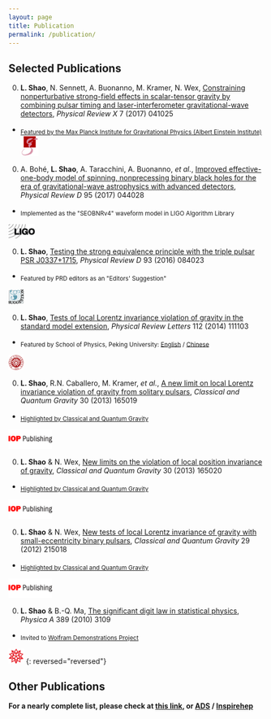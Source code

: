 ```yaml
---
layout: page
title: Publication
permalink: /publication/
---
```


## Selected Publications

0. **L. Shao**, N. Sennett, A. Buonanno, M. Kramer, N. Wex,
    [Constraining nonperturbative strong-field effects in scalar-tensor gravity
    by combining pulsar timing and laser-interferometer gravitational-wave
    detectors](http://arxiv.org/abs/1704.07561), 
    *Physical Review X* 7 (2017) 041025
  - <sub>[Featured by the Max Planck Institute for Gravitational Physics
    (Albert Einstein
    Institute)](http://www.aei.mpg.de/2147555/stronger-tests-of-einstein-s-relativity)
    <img src="aei.png" alt="aei" style="height:40px;">

0. A. Bohé, **L. Shao**, A. Taracchini, A. Buonanno, *et al.*, 
    [Improved effective-one-body model of spinning, nonprecessing binary black
    holes for the era of gravitational-wave astrophysics with advanced
    detectors](http://arxiv.org/abs/1611.03703), 
   *Physical Review D* 95 (2017) 044028
  - <sub>Implemented as the "SEOBNRv4" waveform model in LIGO Algorithm Library
  <img src="LIGO.jpg" alt="LIGO" style="height:28px;">

0. **L. Shao**, 
    [Testing the strong equivalence principle with the triple pulsar PSR
    J0337+1715](http://arxiv.org/abs/1602.05725), 
    *Physical Review D* 93 (2016) 084023 
  - <sub>Featured by PRD editors as an "Editors' Suggestion"
  <img src="suggestion_PRD.png" alt="PRD" style="width:30px;height:30px;">

0. **L. Shao**,
    [Tests of local Lorentz invariance violation of gravity in the standard
    model extension](http://arxiv.org/abs/1402.6452), 
    *Physical Review Letters* 112 (2014) 111103 
  - <sub>Featured by School of Physics, Peking University:
    [English](http://www.phy.pku.edu.cn/english/news/140304.xml) / 
    [Chinese](http://www.phy.pku.edu.cn/research/projects/140304.xml)
  <img src="pku.png" alt="PKU" style="height:30px;">

0. **L. Shao**, R.N. Caballero, M. Kramer, *et al.*,
    [A new limit on local Lorentz invariance violation of gravity from solitary
    pulsars](http://arxiv.org/abs/1307.2552),
    *Classical and Quantum Gravity* 30 (2013) 165019 
  - <sub>[Highlighted by Classical and Quantum Gravity](IOP_sck+13.pdf)
  <img src="iop.gif" alt="IOP" style="height:38px;">

0. **L. Shao** & N. Wex, 
    [New limits on the violation of local position invariance of
    gravity](http://arxiv.org/abs/1307.2637),
    *Classical and Quantum Gravity* 30 (2013) 165020
  - <sub>[Highlighted by Classical and Quantum Gravity](IOP_sw13.pdf)
  <img src="iop.gif" alt="IOP" style="height:38px;">

0. **L. Shao** & N. Wex,
    [New tests of local Lorentz invariance of gravity with small-eccentricity
    binary pulsars](http://arxiv.org/abs/1209.4503),
    *Classical and Quantum Gravity* 29 (2012) 215018
  - <sub>[Highlighted by Classical and Quantum Gravity](IOP_sw12.pdf)
  <img src="iop.gif" alt="IOP" style="height:38px;">

0. **L. Shao** & B.-Q. Ma,
    [The significant digit law in statistical
    physics](http://arxiv.org/abs/1005.0660),
    *Physica A* 389 (2010) 3109
  - <sub>Invited to [Wolfram Demonstrations
    Project](http://demonstrations.wolfram.com/BenfordsLawInStatisticalPhysics/)
  <img src="mathematica.png" alt="Math" style="height:30px;">
{: reversed="reversed"}


## Other Publications

**For a nearly complete list, please check at [this link](http://friendshao.github.io/docs/publist), or [ADS](http://adsabs.harvard.edu/cgi-bin/nph-abs_connect?library&libname=shao&libid=58649aafb9) / [Inspirehep](https://inspirehep.net/search?ln=en&ln=en&p=author%3ALi.Jing.Shao.1&of=hb&action_search=Search&sf=&so=d&rm=citation&rg=25&sc=0)**


